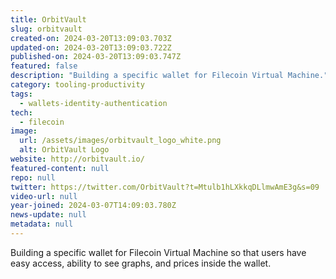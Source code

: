 ```yaml
---
title: OrbitVault
slug: orbitvault
created-on: 2024-03-20T13:09:03.703Z
updated-on: 2024-03-20T13:09:03.722Z
published-on: 2024-03-20T13:09:03.747Z
featured: false
description: "Building a specific wallet for Filecoin Virtual Machine."
category: tooling-productivity
tags:
  - wallets-identity-authentication
tech:
  - filecoin
image:
  url: /assets/images/orbitvault_logo_white.png
  alt: OrbitVault Logo
website: http://orbitvault.io/
featured-content: null
repo: null
twitter: https://twitter.com/OrbitVault?t=Mtulb1hLXkkqDLlmwAmE3g&s=09
video-url: null
year-joined: 2024-03-07T14:09:03.780Z
news-update: null
metadata: null
---
```


Building a specific wallet for Filecoin Virtual Machine so that users have easy access, ability to see graphs, and prices inside the wallet.

